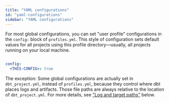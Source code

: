 ```yaml
---
title: "YAML configurations"
id: "yaml-configurations"
sidebar: "YAML configurations"
---
```


For most global configurations, you can set "user profile" configurations in the `config:` block of `profiles.yml`. This style of configuration sets default values for all projects using this profile directory—usually, all projects running on your local machine.

<File name='profiles.yml'>

```yaml

config:
  <THIS-CONFIG>: true

```

</File>

<VersionBlock firstVersion="1.2">

The exception: Some global configurations are actually set in `dbt_project.yml`, instead of `profiles.yml`, because they control where dbt places logs and artifacts. Those file paths are always relative to the location of `dbt_project.yml`. For more details, see ["Log and target paths"](#log-and-target-paths) below.

</VersionBlock>